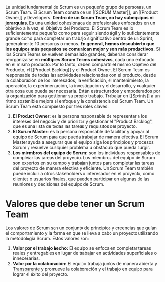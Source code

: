 La unidad fundamental de Scrum es un pequeño grupo de personas, un Scrum Team. El Scrum Team consta de un [[SCRUM Master]], un [[Product Owner]] y Developers. **Dentro de un Scrum Team, no hay subequipos ni jerarquías.** Es una unidad cohesionada de profesionales enfocados en un objetivo a la vez, el Objetivo del Producto.
El Scrum Team es lo suficientemente pequeño como para seguir siendo ágil y lo suficientemente grande como para completar un trabajo significativo dentro de un Sprint, generalmente 10 personas o menos. **En general, hemos descubierto que los equipos más pequeños se comunican mejor y son más productivos.** Si los Scrum Teams se vuelven demasiado grandes, deberían considerar reorganizarse en **múltiples Scrum Teams cohesivos**, cada uno enfocado en el mismo producto. Por lo tanto, deben compartir el mismo Objetivo del Producto, el [[Product Backlog]] y el Product Owner.
El Scrum Team es responsable de todas las actividades relacionadas con el producto, desde la colaboración de los interesados, la verificación, el mantenimiento, la operación, la experimentación, la investigación y el desarrollo, y cualquier otra cosa que pueda ser necesaria. Están estructurados y empoderados por la organización para gestionar su propio trabajo. Trabajar en [[Sprints]] a un ritmo sostenible mejora el enfoque y la consistencia del Scrum Team.
Un Scrum Team está compuesto por tres roles claves:
1. **El Product Owner:** es la persona responsable de representar a los intereses del negocio y de priorizar y gestionar el "Product Backlog", que es una lista de todas las tareas y requisitos del proyecto.
2. **El Scrum Master:** es la persona responsable de facilitar y apoyar al equipo de Scrum para que pueda trabajar de manera efectiva. El Scrum Master ayuda a asegurar que el equipo siga los principios y procesos Scrum y resuelve cualquier problema u obstáculo que pueda surgir.
3. **Los miembros del equipo de Scrum:** son los individuos responsables de completar las tareas del proyecto. Los miembros del equipo de Scrum son expertos en su campo y trabajan juntos para completar las tareas del proyecto de manera efectiva y eficiente. 
Un Scrum Team también puede incluir a otros stakeholders o interesados en el proyecto, como clientes o usuarios finales, que pueden participar en algunas de las reuniones y decisiones del equipo de Scrum. 


# Valores que debe tener un Scrum Team
Los valores de Scrum son un conjunto de principios y creencias que guían el comportamiento y la forma en que se lleva a cabo un proyecto utilizando la metodología Scrum. Estos valores son:
1. **Valor por el trabajo hecho:** El equipo se enfoca en completar tareas reales y entregables en lugar de trabajar en actividades superficiales o innecesarias.
2. **Valor por la colaboración:** El equipo trabaja juntos de manera abierta y [Transparente](Transparency) y promueve la colaboración y el trabajo en equipo para lograr el éxito del proyecto.